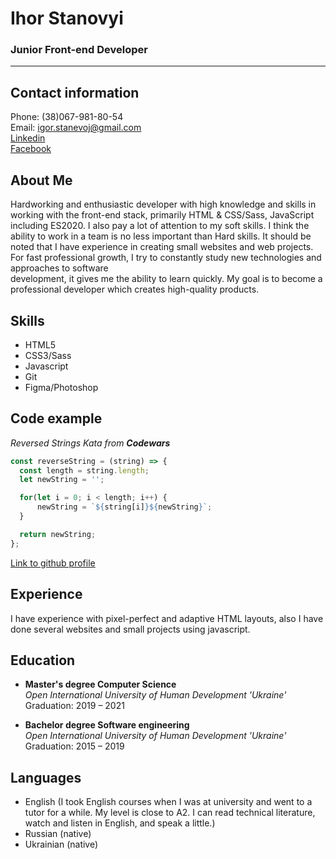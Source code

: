 # Ihor Stanovyi
### Junior Front-end Developer
---
## Contact information
Phone: (38)067-981-80-54  
Email: igor.stanevoj@gmail.com  
[Linkedin](https://linkedin.com/in/ihor-stanovyi)  
[Facebook](https://www.facebook.com/Stanevoy/)  

## About Me
Hardworking and enthusiastic developer with high knowledge and skills in working with the front-end stack, primarily HTML & CSS/Sass, JavaScript including ES2020. I also pay a lot of attention to my soft skills. I think the ability to work in a team is no less important than Hard skills. It should be noted that I have experience in creating small websites and web projects. For fast professional growth, I try to constantly study new technologies and approaches to software development, it gives me the ability to learn quickly. My goal is to become a professional developer which creates high-quality products.

## Skills
* HTML5
* CSS3/Sass
* Javascript
* Git
* Figma/Photoshop

## Code example
*Reversed Strings Kata from **Codewars***
```javascript
const reverseString = (string) => {
  const length = string.length;
  let newString = '';

  for(let i = 0; i < length; i++) {
      newString = `${string[i]}${newString}`;
  }

  return newString;
};
```
[Link to github profile](https://github.com/Stanovyi)

## Experience
I have experience with pixel-perfect and adaptive HTML layouts, also I have done several websites and small projects using javascript.

## Education
* **Master's degree Computer Science**\
*Open International University of Human Development 'Ukraine'*\
Graduation: 2019 – 2021

* **Bachelor degree Software engineering**\
*Open International University of Human Development 'Ukraine'*\
Graduation: 2015 – 2019

## Languages
* English (I took English courses when I was at university and went to a tutor for a while. My level is close to A2. I can read technical literature, watch and listen in English, and speak a little.)
* Russian (native)
* Ukrainian (native)